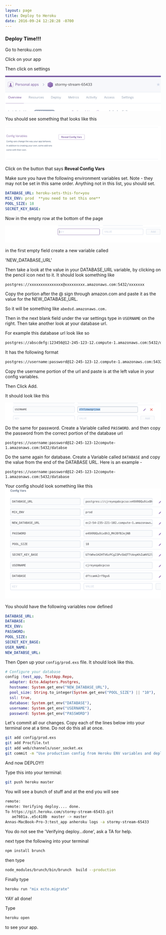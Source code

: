 ```yaml
---
layout: page
title: Deploy to Heroku
date: 2016-09-24 12:28:28 -0700
---
```


### Deploy Time!!!

Go to heroku.com

Click on your app


Then click on settings


![heroku app interface](/assets/heroku-app-interface.png)

You should see something that looks like this

![heroku config vars](/assets/reveal-heroku-config-vars.png)

Click on the button that says **Reveal Config Vars**

Make sure you have the following environment variables set.
Note - they may not be set in this same order. Anything not
in this list, you should set.

```yaml
DATABASE_URL: heroku-sets-this-for=you
MIX_ENV: prod  **you need to set this one**
POOL_SIZE: 18
SECRET_KEY_BASE:
```

Now in the empty row at the bottom of the page

![empty heroku config var](/assets/empty-heroku-config-var1.png)

in the first empty field create a new variable called

'NEW_DATABASE_URL'

Then take a look at the value in your DATABASE_URL variable, by clicking on the pencil icon next to it. It should look something like

```shell
postgres://xxxxxxxxxxxxxxx@xxxxxxxxx.amazonaws.com:5432/xxxxxxx
```

Copy the portion after the @ sign through amazon.com and paste it as the value for the NEW_DATABASE_URL.

So it will be something like `abedsd.amazonaws.com.`

Then in the next blank field under the var settings type in `USERNAME` on the right. Then take another look at your database url.

For example this database url look like so

```html
postgres://abscdefg:123456@12-245-123-12.compute-1.amazonaws.com:5432/d51oep5q7b7bbi
```
It has the following format

```html
postgres://username:password@12-245-123-12.compute-1.amazonaws.com:5432/databse
```

Copy the username portion of the url and paste is at the left value in your config variables.

Then Click Add.

It should look like this

![heroku-database-username](/assets/heroku-db-username.png)

Do the same for password. Create a Variable called `PASSWORD`. and then copy the password from the correct portion of the database url
```
postgres://username:password@12-245-123-12compute-1.amazonaws.com:5432/databse
```

Do the same again for database. Create a Variable called `DATABASE` and copy the value from the end of the DATABASE URL. Here is an example -
```
postgres://username:password@12-245-123-12compute-1.amazonaws.com:5432/database
```

Your config should look something like this
![heroku config](/assets/heroku-config1.png)

You should have the following variables now defined

```yaml
DATABASE_URL:
DATABASE:
MIX_ENV:
PASSWORD:
POOL_SIZE:
SECRET_KEY_BASE:
USER_NAME:
NEW_DATABSE_URL:
```

Then Open up your `config/prod.exs` file. It should look like this.

```elixir
# Configure your database
config :test_app, TestApp.Repo,
  adapter: Ecto.Adapters.Postgres,
  hostname: System.get_env("NEW_DATABASE_URL"),
  pool_size: String.to_integer(System.get_env("POOL_SIZE") || "10"),
  ssl: true,
  database: System.get_env("DATABASE"),
  username: System.get_env("USERNAME"),
  password: System.get_env("PASSWORD")
```
Let's commit all our changes. Copy each of the lines below into your terminal one at a time. Do not do this all at once.

```bash
git add config/prod.exs
git add Procfile.txt
git add web/channels/user_socket.ex
git commit -m "Use production config from Heroku ENV variables and deploy environment"
```

And now DEPLOY!!

Type this into your terminal:

```bash
git push heroku master
```

You will see a bunch of stuff and at the end you will see

```bash
remote:
remote: Verifying deploy.... done.
To https://git.heroku.com/stormy-stream-65433.git
   ae7601a..e5c410b  master -> master
Annas-MacBook-Pro-3:test_app anheroku logs -a stormy-stream-65433
```

You do not see the 'Verifying deploy...done', ask a TA for help.


next type the following into your terminal

```bash
npm install brunch
```

then type

```bash
node_modules/brunch/bin/brunch  build --production

```

Finally type



```bash
heroku run "mix ecto.migrate"
```

YAY all done!

Type

```bash
heroku open
```
to see your app.
